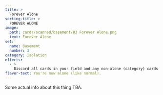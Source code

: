 ```yaml
---
title: >
  Forever Alone
sorting-title: >
  FOREVER ALONE
image: 
  path: cards/scanned/basement/03 Forever Alone.png
  text: Forever Alone
set:
  name: Basement
  number: 3
category: Isolation
effects: 
  - >
    Discard all cards in your field and any non-alone (category) cards in play.
flavor-text: You're now alone (like normal).
---
```

Some actual info about this thing TBA.
